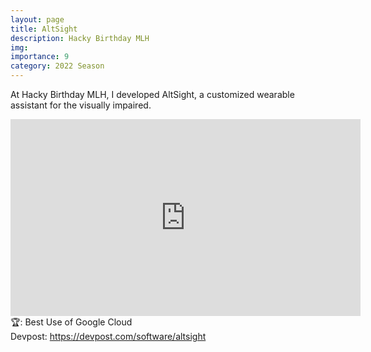 ```yaml
---
layout: page
title: AltSight
description: Hacky Birthday MLH
img: 
importance: 9
category: 2022 Season
---
```


At Hacky Birthday MLH, I developed AltSight, a customized wearable assistant for the visually impaired.<br>

<iframe width="560" height="315" src="https://www.youtube.com/embed/4nYoSJ8HOBc" title="YouTube video player" frameborder="0" allow="accelerometer; autoplay; clipboard-write; encrypted-media; gyroscope; picture-in-picture" allowfullscreen></iframe>
<br>
🏆: Best Use of Google Cloud
<br>
<!-- <a href = "https://bleh.neeltron.repl.co/">Live demo</a><br> -->
Devpost: <a href = "https://devpost.com/software/altsight">https://devpost.com/software/altsight</a>

